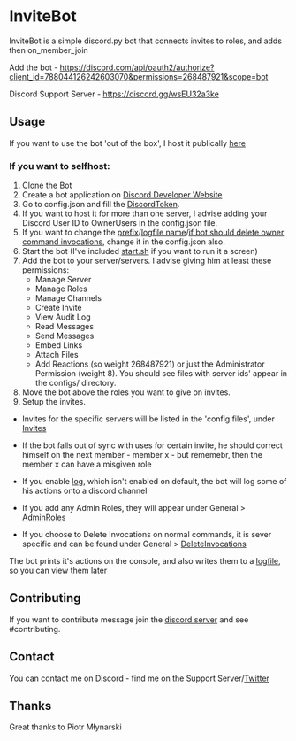 # InviteBot
InviteBot is a simple discord.py bot that connects invites to roles, and adds then on_member_join

Add the bot - https://discord.com/api/oauth2/authorize?client_id=788044126242603070&permissions=268487921&scope=bot

Discord Support Server - https://discord.gg/wsEU32a3ke

## Usage
If you want to use the bot 'out of the box', I host it publically [here](https://discord.com/api/oauth2/authorize?client_id=788044126242603070&permissions=268487921&scope=bot)

### If you want to selfhost:
  1. Clone the Bot
  2. Create a bot application on [Discord Developer Website](https://discord.com/developers)
  3. Go to config.json and fill the [DiscordToken](https://github.com/Nevalicjus/invitebot/blob/main/config.json#L2).
  4. If you want to host it for more than one server, I advise adding your Discord User ID to OwnerUsers in the config.json file.
  5. If you want to change the [prefix](https://github.com/Nevalicjus/invitebot/blob/main/config.json#L3)/[logfile name](https://github.com/Nevalicjus/invitebot/blob/main/config.json#L4)/[if bot should delete owner command invocations](https://github.com/Nevalicjus/invitebot/blob/main/config.json#L6), change it in the config.json also.
  6. Start the bot (I've included [start.sh](https://github.com/Nevalicjus/invitebot/blob/main/start.sh) if you want to run it a screen)
  7. Add the bot to your server/servers. I advise giving him at least these permissions:
     - Manage Server
     - Manage Roles
     - Manage Channels
     - Create Invite
     - View Audit Log
     - Read Messages
     - Send Messages
     - Embed Links
     - Attach Files
     - Add Reactions
     (so weight 268487921)
     or just the Administrator Permission (weight 8).
     You should see files with server ids' appear in the configs/ directory.
  8. Move the bot above the roles you want to give on invites.
  9. Setup the invites.

- Invites for the specific servers will be listed in the 'config files', under [Invites](https://github.com/Nevalicjus/invitebot/blob/main/configs/example-config.json#L7)

- If the bot falls out of sync with uses for certain invite, he should correct himself on the next member - member x - but rememebr, then the member x can have a misgiven role

- If you enable [log](https://github.com/Nevalicjus/invitebot/blob/main/configs/example-config.json#L5), which isn't enabled on default, the bot will log some of his actions onto a discord channel

- If you add any Admin Roles, they will appear under General > [AdminRoles](https://github.com/Nevalicjus/invitebot/blob/main/configs/example-config.json#L4)

- If you choose to Delete Invocations on normal commands, it is sever specific and can be found under General > [DeleteInvocations](https://github.com/Nevalicjus/invitebot/blob/main/configs/example-config.json#L3)  

The bot prints it's actions on the console, and also writes them to a [logfile](https://github.com/Nevalicjus/invitebot/blob/main/config.json#L4), so you can view them later

## Contributing
If you want to contribute message join the [discord server](https://discord.gg/wsEU32a3ke) and see #contributing.

## Contact
You can contact me on Discord - find me on the Support Server/[Twitter](https://twitter.com/maciejbromirski)

## Thanks
Great thanks to Piotr Młynarski
